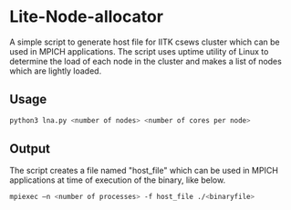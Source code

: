 # Lite-Node-allocator
A simple script to generate host file for IITK csews cluster which can be used in MPICH applications. 
The script uses uptime utility of Linux to determine the load of each node in the cluster and makes a list of nodes which are lightly loaded.



## Usage

```python
python3 lna.py <number of nodes> <number of cores per node>
```
## Output
The script creates a file named "host_file" which can be used in MPICH applications at time of execution of the binary, like below.
```bash
mpiexec –n <number of processes> -f host_file ./<binaryfile> 
```
